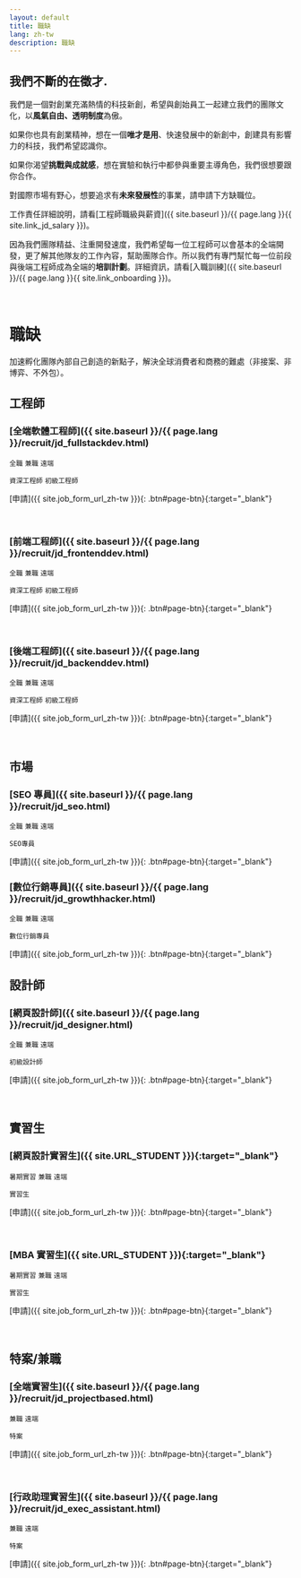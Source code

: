 ```yaml
---
layout: default
title: 職缺
lang: zh-tw
description: 職缺
---
```


## 我們不斷的在徵才.

我們是一個對創業充滿熱情的科技新創，希望與創始員工一起建立我們的團隊文化，以**風氣自由、透明制度**為傲。

如果你也具有創業精神，想在一個**唯才是用**、快速發展中的新創中，創建具有影響力的科技，我們希望認識你。

如果你渴望**挑戰與成就感**，想在實驗和執行中都參與重要主導角色，我們很想要跟你合作。

對國際市場有野心，想要追求有**未來發展性**的事業，請申請下方缺職位。

工作責任詳細說明，請看[工程師職級與薪資]({{ site.baseurl }}/{{ page.lang }}{{ site.link_jd_salary }})。

因為我們團隊精益、注重開發速度，我們希望每一位工程師可以會基本的全端開發，更了解其他隊友的工作內容，幫助團隊合作。所以我們有專門幫忙每一位前段與後端工程師成為全端的**培訓計劃**。詳細資訊，請看[入職訓練]({{ site.baseurl }}/{{ page.lang }}{{ site.link_onboarding }})。

<br>

# 職缺

加速孵化團隊內部自己創造的新點子，解決全球消費者和商務的難處（非接案、非博弈、不外包）。

## 工程師

### [全端軟體工程師]({{ site.baseurl }}/{{ page.lang }}/recruit/jd_fullstackdev.html)

`全職` `兼職` `遠端`

`資深工程師` `初級工程師`

[申請]({{ site.job_form_url_zh-tw }}){: .btn#page-btn}{:target="\_blank"}

<br>

### [前端工程師]({{ site.baseurl }}/{{ page.lang }}/recruit/jd_frontenddev.html)

`全職` `兼職` `遠端`

`資深工程師` `初級工程師`

[申請]({{ site.job_form_url_zh-tw }}){: .btn#page-btn}{:target="\_blank"}

<br>

### [後端工程師]({{ site.baseurl }}/{{ page.lang }}/recruit/jd_backenddev.html)

`全職` `兼職` `遠端`

`資深工程師` `初級工程師`

[申請]({{ site.job_form_url_zh-tw }}){: .btn#page-btn}{:target="\_blank"}

<br>

<!--
### [手機應用工程師](https://www.cakeresume.com/companies/avance-venture-lab/jobs/mobile-application-engineer-ios-android){:target="_blank"}

`全職`  `遠端` `台北`

`資深工程師`

[申請]({{ site.job_form_url_zh-tw }}){: .btn#page-btn}{:target="_blank"}

<br>

### [DevOps工程師](https://www.cakeresume.com/companies/avance-venture-lab/jobs/devops-sre-engineer-remote-work){:target="_blank"}

`全職`  `遠端` `台北`

`初級工程師`

[申請]({{ site.job_form_url_zh-tw }}){: .btn#page-btn}{:target="_blank"}

<br>

### [QC/QA工程師](https://www.cakeresume.com/companies/avance-venture-lab/jobs/qa-qc-engineer-remote-work){:target="_blank"}

`全職`  `遠端` `台北`

`初級工程師`

[申請]({{ site.job_form_url_zh-tw }}){: .btn#page-btn}{:target="_blank"}

<br>

-->

## 市場

### [SEO 專員]({{ site.baseurl }}/{{ page.lang }}/recruit/jd_seo.html)

`全職` `兼職` `遠端`

`SEO專員`

[申請]({{ site.job_form_url_zh-tw }}){: .btn#page-btn}{:target="\_blank"}

### [數位行銷專員]({{ site.baseurl }}/{{ page.lang }}/recruit/jd_growthhacker.html)

`全職` `兼職` `遠端`

`數位行銷專員`

[申請]({{ site.job_form_url_zh-tw }}){: .btn#page-btn}{:target="\_blank"}

## 設計師

### [網頁設計師]({{ site.baseurl }}/{{ page.lang }}/recruit/jd_designer.html)

`全職` `兼職` `遠端`

`初級設計師`

[申請]({{ site.job_form_url_zh-tw }}){: .btn#page-btn}{:target="\_blank"}

<br>

## 實習生

### [網頁設計實習生]({{ site.URL_STUDENT }}){:target="\_blank"}

`暑期實習` `兼職` `遠端`

`實習生`

[申請]({{ site.job_form_url_zh-tw }}){: .btn#page-btn}{:target="\_blank"}

<br>

### [MBA 實習生]({{ site.URL_STUDENT }}){:target="\_blank"}

`暑期實習` `兼職` `遠端`

`實習生`

[申請]({{ site.job_form_url_zh-tw }}){: .btn#page-btn}{:target="\_blank"}

<br>

## 特案/兼職

### [全端實習生]({{ site.baseurl }}/{{ page.lang }}/recruit/jd_projectbased.html)

`兼職` `遠端`

`特案`

[申請]({{ site.job_form_url_zh-tw }}){: .btn#page-btn}{:target="\_blank"}

<br>

### [行政助理實習生]({{ site.baseurl }}/{{ page.lang }}/recruit/jd_exec_assistant.html)

`兼職` `遠端`

`特案`

[申請]({{ site.job_form_url_zh-tw }}){: .btn#page-btn}{:target="\_blank"}

<br>

